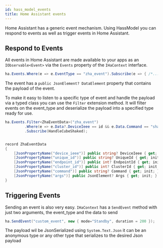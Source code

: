 ```yaml
---
id: hass_model_events
title: Home Assistant events 
---
```


Home Assistant has a generic event mechanism. Using HassModel you can respond to events as well as trigger events in Home Assistant.

## Respond to Events
All events in Home Assistant are made available to your apps as an `IObservable<Event>` via the `Events` property of the `IHaContext` interface.

```csharp
ha.Events.Where(e => e.EventType == "zha_event").Subscribe(e => { /*...*/ });
```

The event has a `public JsonElement? DataElement` property that contains the payload of the event. 

To make it easy to listen to a specific type of event and handle the payload via a typed class you can use the `Filter` extension method. It will filter events on the event_type and deserialize the payload into a specified type ready for use.

```csharp
ha.Events.Filter<ZhaEventData>("zha_event")
         .Where(e => e.Data?.DeviceIeee == id && e.Data.Command == "shake")
         .Subscribe(HandleCubeShaked);


record ZhaEventData
{
    [JsonPropertyName("device_ieee")] public string? DeviceIeee { get; init; }
    [JsonPropertyName("unique_id")] public string? UniqueId { get; init; }
    [JsonPropertyName("endpoint_id")] public int? EndpointId { get; init; }
    [JsonPropertyName("cluster_id")] public int? ClusterId { get; init; }
    [JsonPropertyName("command")] public string? Command { get; init; }
    [JsonPropertyName("args")] public JsonElement? Args { get; init; }
}
```

## Triggering Events
Sending an event is also very easy. `IHaContext` has a `SendEvent` method with just two arguments, the event_type and the data to send

```csharp
ha.SendEvent("custom_event", new { mode="Standby", duration = 200 });
```

The payload wil be JsonSerialized using `System.Text.Json` it can be an anonymous type or any other type that serializes to the desired Json payload
